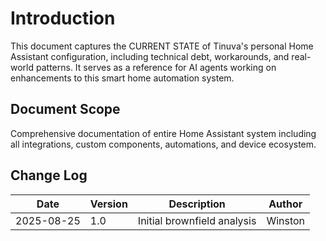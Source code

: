 # Introduction

This document captures the CURRENT STATE of Tinuva's personal Home Assistant configuration, including technical debt, workarounds, and real-world patterns. It serves as a reference for AI agents working on enhancements to this smart home automation system.

## Document Scope

Comprehensive documentation of entire Home Assistant system including all integrations, custom components, automations, and device ecosystem.

## Change Log

| Date       | Version | Description                 | Author    |
| ---------- | ------- | --------------------------- | --------- |
| 2025-08-25 | 1.0     | Initial brownfield analysis | Winston   |
